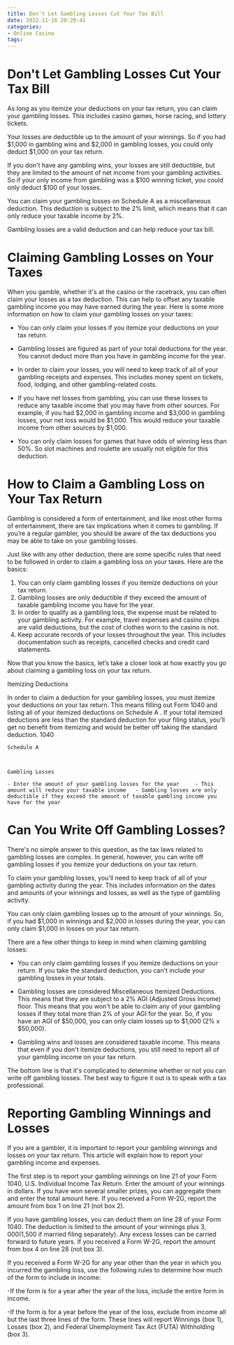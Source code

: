 ```yaml
---
title: Don't Let Gambling Losses Cut Your Tax Bill
date: 2022-11-16 20:29:41
categories:
- Online Casino
tags:
---
```



#  Don't Let Gambling Losses Cut Your Tax Bill

As long as you itemize your deductions on your tax return, you can claim your gambling losses. This includes casino games, horse racing, and lottery tickets.

Your losses are deductible up to the amount of your winnings. So if you had $1,000 in gambling wins and $2,000 in gambling losses, you could only deduct $1,000 on your tax return.

If you don't have any gambling wins, your losses are still deductible, but they are limited to the amount of net income from your gambling activities. So if your only income from gambling was a $100 winning ticket, you could only deduct $100 of your losses.

You can claim your gambling losses on Schedule A as a miscellaneous deduction. This deduction is subject to the 2% limit, which means that it can only reduce your taxable income by 2%.

Gambling losses are a valid deduction and can help reduce your tax bill.

#  Claiming Gambling Losses on Your Taxes

When you gamble, whether it's at the casino or the racetrack, you can often claim your losses as a tax deduction. This can help to offset any taxable gambling income you may have earned during the year. Here is some more information on how to claim your gambling losses on your taxes:

- You can only claim your losses if you itemize your deductions on your tax return.

- Gambling losses are figured as part of your total deductions for the year. You cannot deduct more than you have in gambling income for the year.

- In order to claim your losses, you will need to keep track of all of your gambling receipts and expenses. This includes money spent on tickets, food, lodging, and other gambling-related costs.

- If you have net losses from gambling, you can use these losses to reduce any taxable income that you may have from other sources. For example, if you had $2,000 in gambling income and $3,000 in gambling losses, your net loss would be $1,000. This would reduce your taxable income from other sources by $1,000.

- You can only claim losses for games that have odds of winning less than 50%. So slot machines and roulette are usually not eligible for this deduction.

#  How to Claim a Gambling Loss on Your Tax Return

Gambling is considered a form of entertainment, and like most other forms of entertainment, there are tax implications when it comes to gambling. If you’re a regular gambler, you should be aware of the tax deductions you may be able to take on your gambling losses.

Just like with any other deduction, there are some specific rules that need to be followed in order to claim a gambling loss on your taxes. Here are the basics:

1. You can only claim gambling losses if you itemize deductions on your tax return.
2. Gambling losses are only deductible if they exceed the amount of taxable gambling income you have for the year.
3. In order to qualify as a gambling loss, the expense must be related to your gambling activity. For example, travel expenses and casino chips are valid deductions, but the cost of clothes worn to the casino is not.
4. Keep accurate records of your losses throughout the year. This includes documentation such as receipts, cancelled checks and credit card statements.

Now that you know the basics, let’s take a closer look at how exactly you go about claiming a gambling loss on your tax return.

Itemizing Deductions

In order to claim a deduction for your gambling losses, you must itemize your deductions on your tax return. This means filling out Form 1040 and listing all of your itemized deductions on Schedule A . If your total itemized deductions are less than the standard deduction for your filing status, you’ll get no benefit from itemizing and would be better off taking the standard deduction.
1040 

	Schedule A 



	Gambling Losses

	- Enter the amount of your gambling losses for the year 	- This amount will reduce your taxable income 	- Gambling losses are only deductible if they exceed the amount of taxable gambling income you have for the year



#  Can You Write Off Gambling Losses?

There's no simple answer to this question, as the tax laws related to gambling losses are complex. In general, however, you can write off gambling losses if you itemize your deductions on your tax return.

To claim your gambling losses, you'll need to keep track of all of your gambling activity during the year. This includes information on the dates and amounts of your winnings and losses, as well as the type of gambling activity.

You can only claim gambling losses up to the amount of your winnings. So, if you had $1,000 in winnings and $2,000 in losses during the year, you can only claim $1,000 in losses on your tax return.

There are a few other things to keep in mind when claiming gambling losses:

- You can only claim gambling losses if you itemize deductions on your return. If you take the standard deduction, you can't include your gambling losses in your totals.

- Gambling losses are considered Miscellaneous Itemized Deductions. This means that they are subject to a 2% AGI (Adjusted Gross Income) floor. This means that you won't be able to claim any of your gambling losses if they total more than 2% of your AGI for the year. So, if you have an AGI of $50,000, you can only claim losses up to $1,000 (2% x $50,000).

- Gambling wins and losses are considered taxable income. This means that even if you don't itemize deductions, you still need to report all of your gambling income on your tax return.

The bottom line is that it's complicated to determine whether or not you can write off gambling losses. The best way to figure it out is to speak with a tax professional.

#  Reporting Gambling Winnings and Losses

If you are a gambler, it is important to report your gambling winnings and losses on your tax return. This article will explain how to report your gambling income and expenses.

The first step is to report your gambling winnings on line 21 of your Form 1040, U.S. Individual Income Tax Return. Enter the amount of your winnings in dollars. If you have won several smaller prizes, you can aggregate them and enter the total amount here. If you received a Form W-2G, report the amount from box 1 on line 21 (not box 2).

If you have gambling losses, you can deduct them on line 28 of your Form 1040. The deduction is limited to the amount of your winnings plus $3,000 ($1,500 if married filing separately). Any excess losses can be carried forward to future years. If you received a Form W-2G, report the amount from box 4 on line 28 (not box 3).

If you received a Form W-2G for any year other than the year in which you incurred the gambling loss, use the following rules to determine how much of the form to include in income:

-If the form is for a year after the year of the loss, include the entire form in income.

-If the form is for a year before the year of the loss, exclude from income all but the last three lines of the form. These lines will report Winnings (box 1), Losses (box 2), and Federal Unemployment Tax Act (FUTA) Withholding (box 3).